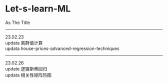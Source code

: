 # Let-s-learn-ML
As The Title

---
23.02.23\
updata 离群值计算\
updata house-prices-advanced-regression-techniques

---
23.02.26\
update 逻辑斯蒂回归\
updata 相关性矩阵热图
